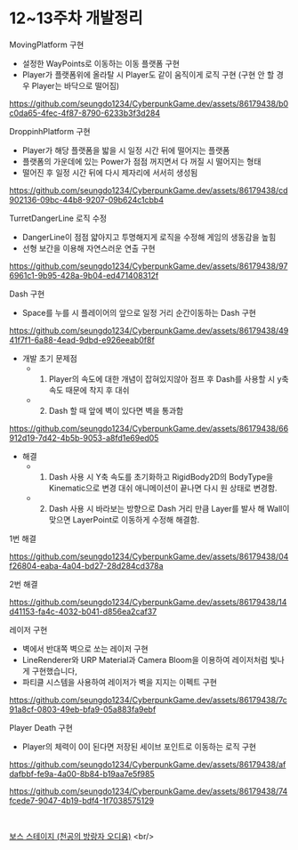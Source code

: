 # 12~13주차 개발정리

MovingPlatform 구현
* 설정한 WayPoints로 이동하는 이동 플랫폼 구현
* Player가 플랫폼위에 올라탈 시 Player도 같이 움직이게 로직 구현 (구현 안 할 경우 Player는 바닥으로 떨어짐)

https://github.com/seungdo1234/CyberpunkGame.dev/assets/86179438/b0c0da65-4fec-4f87-8790-6233b3f3d284

DroppinhPlatform 구현
* Player가 해당 플랫폼을 밟을 시 일정 시간 뒤에 떨어지는 플랫폼
* 플랫폼의 가운데에 있는 Power가 점점 꺼지면서 다 꺼질 시 떨어지는 형태
* 떨어진 후 일정 시간 뒤에 다시 제자리에 서서히 생성됨


https://github.com/seungdo1234/CyberpunkGame.dev/assets/86179438/cd902136-09bc-44b8-9207-09b624c1cbb4



TurretDangerLine 로직 수정
* DangerLine이 점점 얇아지고 투명해지게 로직을 수정해 게임의 생동감을 높힘
* 선형 보간을 이용해 자연스러운 연출 구현 

https://github.com/seungdo1234/CyberpunkGame.dev/assets/86179438/976961c1-9b95-428a-9b04-ed471408312f

Dash 구현
* Space를 누를 시 플레이어의 앞으로 일정 거리 순간이동하는 Dash 구현


https://github.com/seungdo1234/CyberpunkGame.dev/assets/86179438/4941f7f1-6a88-4ead-9dbd-e926eeab0f8f



* 개발 초기 문제점
  *  1. Player의 속도에 대한 개념이 잡혀있지않아 점프 후 Dash를 사용할 시 y축 속도 때문에 착지 후 대쉬
  *  2. Dash 할 때 앞에 벽이 있다면 벽을 통과함



https://github.com/seungdo1234/CyberpunkGame.dev/assets/86179438/66912d19-7d42-4b5b-9053-a8fd1e69ed05

  
* 해결
  *  1. Dash 사용 시 Y축 속도를 초기화하고 RigidBody2D의 BodyType을 Kinematic으로 변경 대쉬 애니메이션이 끝나면 다시 원 상태로 변경함.
  *  2. Dash 사용 시 바라보는 방향으로 Dash 거리 만큼 Layer를 발사 해 Wall이 맞으면 LayerPoint로 이동하게 수정해 해결함.
  

1번 해결

https://github.com/seungdo1234/CyberpunkGame.dev/assets/86179438/04f26804-eaba-4a04-bd27-28d284cd378a


2번 해결

https://github.com/seungdo1234/CyberpunkGame.dev/assets/86179438/14d41153-fa4c-4032-b041-d856ea2caf37


레이저 구현
* 벽에서 반대쪽 벽으로 쏘는 레이저 구현
* LineRenderer와 URP Material과 Camera Bloom을 이용하여 레이저처럼 빛나게 구현했습니다,
* 파티클 시스템을 사용하여 레이저가 벽을 지지는 이펙트 구현


https://github.com/seungdo1234/CyberpunkGame.dev/assets/86179438/7c91a8cf-0803-49eb-bfa9-05a883fa9ebf

Player Death 구현
* Player의 체력이 0이 된다면 저장된 세이브 포인트로 이동하는 로직 구현

https://github.com/seungdo1234/CyberpunkGame.dev/assets/86179438/afdafbbf-fe9a-4a00-8b84-b19aa7e5f985


https://github.com/seungdo1234/CyberpunkGame.dev/assets/86179438/74fcede7-9047-4b19-bdf4-1f7038575129

<br/>

[보스 스테이지 (천공의 방랑자 오디움)](https://github.com/seungdo1234/CyberpunkGame.dev/blob/main/23.05.31%20~%2023.06.13%20(12%EC%A3%BC%EC%B0%A8~13%EC%A3%BC%EC%B0%A8)/%EC%B2%9C%EA%B3%B5%EC%9D%98%20%EB%B0%A9%EB%9E%91%EC%9E%90%20%EC%98%A4%EB%94%94%EC%9B%80.md) <br/>

